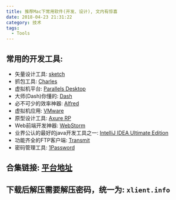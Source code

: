 ```yaml
---
title: 推荐Mac下常用软件(开发、设计), 文内有惊喜
date: 2018-04-23 21:31:22
category: 技术
tags:
  - Tools
---
```

<!-- more -->
## 常用的开发工具:

  - 矢量设计工具: [sketch](http://xclient.info/s/sketch.html)
  - 抓包工具: [Charles](http://xclient.info/s/charles.html?t=0f56262ffb83d50bd033110dd13323244771567e)
  - 虚拟机平台: [Parallels Desktop](http://xclient.info/s/parallels-desktop.html?t=0f56262ffb83d50bd033110dd13323244771567e)
  - 大师(Dash)你懂的: [Dash](http://xclient.info/s/dash.html)
  - 必不可少的效率神器: [Alfred](http://xclient.info/s/alfred.html?t=0f56262ffb83d50bd033110dd13323244771567e)
  - 虚拟机应用: [VMware](http://xclient.info/s/vmware-fusion.html?t=0f56262ffb83d50bd033110dd13323244771567e)
  - 原型设计工具: [Axure RP](http://xclient.info/s/axure-rp.html)
  - Web前端开发神器: [WebStorm](http://xclient.info/s/web-storm.html?t=0f56262ffb83d50bd033110dd13323244771567e)
  - 业界公认的最好的java开发工具之一: [IntelliJ IDEA Ultimate Edition](http://xclient.info/s/intellij-idea.html?t=0f56262ffb83d50bd033110dd13323244771567e)
  - 功能齐全的FTP客户端: [Transmit](http://xclient.info/s/transmit.html)
  - 密码管理工具: [1Password](http://xclient.info/s/1password.html)

## 合集链接: [平台地址](http://xclient.info/?t=0f56262ffb83d50bd033110dd13323244771567e)

## 下载后解压需要解压密码，统一为: `xlient.info`